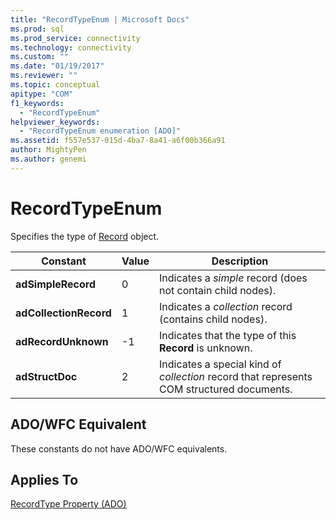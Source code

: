 ```yaml
---
title: "RecordTypeEnum | Microsoft Docs"
ms.prod: sql
ms.prod_service: connectivity
ms.technology: connectivity
ms.custom: ""
ms.date: "01/19/2017"
ms.reviewer: ""
ms.topic: conceptual
apitype: "COM"
f1_keywords: 
  - "RecordTypeEnum"
helpviewer_keywords: 
  - "RecordTypeEnum enumeration [ADO]"
ms.assetid: f557e537-015d-4ba7-8a41-a6f00b366a91
author: MightyPen
ms.author: genemi
---
```

# RecordTypeEnum
Specifies the type of [Record](../../../ado/reference/ado-api/record-object-ado.md) object.  
  
|Constant|Value|Description|  
|--------------|-----------|-----------------|  
|**adSimpleRecord**|0|Indicates a *simple* record (does not contain child nodes).|  
|**adCollectionRecord**|1|Indicates a *collection* record (contains child nodes).|  
|**adRecordUnknown**|-1|Indicates that the type of this **Record** is unknown.|  
|**adStructDoc**|2|Indicates a special kind of *collection* record that represents COM structured documents.|  
  
## ADO/WFC Equivalent  
 These constants do not have ADO/WFC equivalents.  
  
## Applies To  
 [RecordType Property (ADO)](../../../ado/reference/ado-api/recordtype-property-ado.md)
